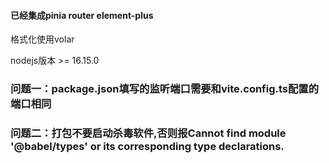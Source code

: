 #### 已经集成pinia router element-plus

格式化使用volar

nodejs版本 >= 16.15.0


### 问题一：package.json填写的监听端口需要和vite.config.ts配置的端口相同
### 问题二：打包不要启动杀毒软件,否则报Cannot find module '@babel/types' or its corresponding type declarations.